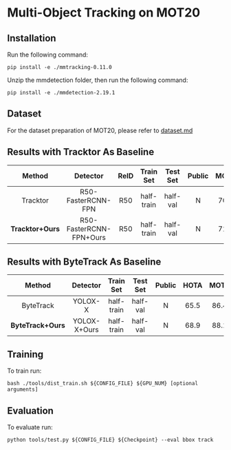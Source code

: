 # Multi-Object Tracking on MOT20 


## Installation

Run the following command:
```
pip install -e ./mmtracking-0.11.0
```

Unzip the mmdetection folder, then run the following command:

```
pip install -e ./mmdetection-2.19.1
```

## Dataset 
For the dataset preparation of MOT20, please refer to [dataset.md](mmtracking-0.11.0/docs/en/dataset.md)


## Results with Tracktor As Baseline


|    Method     | Detector | ReID | Train Set | Test Set | Public | MOTA | IDF1 | FP | FN | IDSw. |                                                                           Config                                                                           | Checkpoint |
|:-------------:| :------: | :--: | :-------: | :------: | :----: | :--: | :--: |:--:|:--:| :---: |:----------------------------------------------------------------------------------------------------------------------------------------------------------:| :--------: |
|   Tracktor    | R50-FasterRCNN-FPN | R50 | half-train | half-val | N | 70.5 | 65.3 | 3659 | 176118 | 1442 |                           [config](mmtracking-0.11.0/configs/mot/tracktor/tracktor_faster-rcnn_r50_fpn_8e_mot20-public-half.py)                            | [Link from MMtracking](https://download.openmmlab.com/mmtracking/mot/faster_rcnn/faster-rcnn_r50_fpn_4e_mot15-half_20210804_001040-ae733d0c.pth)  |
| **Tracktor+Ours** | R50-FasterRCNN-FPN+Ours | R50 | half-train | half-val | N | 71.4 | 66.7 | 3419 | 171174 | 1344 | [config](mmtracking-0.11.0/configs/mot/tracktor/tracktor_ours_r50_fpn_8e_mot20-private-half.py)| [Anonymous drive link](https://drive.google.com/file/d/1X-6L0KcWUe0smq6cML8_m8XbrZe-LhXY/view?usp=drive_link) |



## Results with ByteTrack As Baseline
|     Method     | Detector | Train Set | Test Set | Public | HOTA | MOTA | IDF1 | FP | FN | IDSw. | Config | Checkpoint |
|:--------------:| :------: | :-------: | :------: | :----: | :--: | :--: | :--: |:--:|:--:| :---: | :----: | :--------: |
|   ByteTrack    | YOLOX-X | half-train | half-val | N | 65.5 | 86.4 | 82.7 | 19176 | 63370 | 995 | [config](mmtracking-0.11.0%2Fconfigs%2Fmot%2Fbytetrack%2Fbytetrack_yolox_x_mot20-private-half_orig.py) | [Anonymous drive link](https://drive.google.com/file/d/12X_gqf7LcXUE8hw22k01xWb8LRjyEqP7/view?usp=drive_link)  |
| **ByteTrack+Ours** | YOLOX-X+Ours | half-train | half-val | N | 68.9 | 88.1 | 83.7 | 18647 | 53825 | 911 | [config](mmtracking-0.11.0%2Fconfigs%2Fmot%2Fbytetrack%2Fbytetrack_yolox_x_mot20-private-half_ours.py) | [Anonymous drive link](https://drive.google.com/file/d/1y7ZhGEHxCrhtF12yZDY-M2KXOQ2eOaIe/view?usp=drive_link) |

## Training

To train run:
```
bash ./tools/dist_train.sh ${CONFIG_FILE} ${GPU_NUM} [optional arguments]
```

## Evaluation

To evaluate run:
```
python tools/test.py ${CONFIG_FILE} ${Checkpoint} --eval bbox track
```



